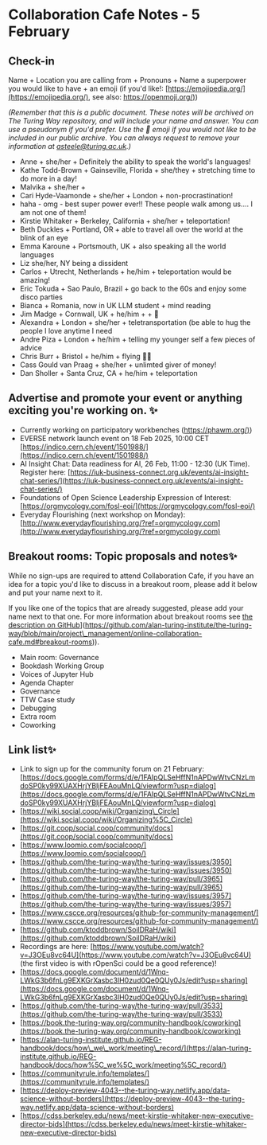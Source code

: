 # Collaboration Cafe Notes - 5 February

## Check-in

Name + Location you are calling from + Pronouns + Name a superpower you would like to have + an emoji (if you'd like!: [https://emojipedia.org/](https://emojipedia.org/), see also: [https://openmoji.org/)](https://openmoji.org/))

*(Remember that this is a public document. These notes will be archived on The Turing Way repository, and will include your name and answer. You can use a pseudonym if you'd prefer. Use the 🤫 emoji if you would not like to be included in our public archive. You can always request to remove your information at asteele@turing.ac.uk.)*

* Anne + she/her + Definitely the ability to speak the world's languages!
* Kathe Todd-Brown + Gainseville, Florida + she/they + stretching time to do more in a day!
* Malvika + she/her + 
* Cari Hyde-Vaamonde + she/her + London  + non-procrastination!
 * haha - omg - best super power ever!! These people walk among us.... I am not one of them!
* Kirstie Whitaker + Berkeley, California + she/her + teleportation!
* Beth Duckles + Portland, OR + able to travel all over the world at the blink of an eye
* Emma Karoune + Portsmouth, UK + also speaking all the world languages
* Liz she/her, NY being a dissident
* Carlos + Utrecht, Netherlands + he/him + teleportation would be amazing!
* Eric Tokuda + Sao Paulo, Brazil + go back to the 60s and enjoy some disco parties
* Bianca + Romania, now in UK LLM student + mind reading 
* Jim Madge + Cornwall, UK + he/him +  + 🧶
* Alexandra + London + she/her + teletransportation (be able to hug the people I love anytime I need
* Andre Piza + London + he/him + telling my younger self a few pieces of advice
* Chris Burr + Bristol + he/him + flying 🦸‍♂️
* Cass Gould van Praag + she/her + unlimted giver of money!
* Dan Sholler + Santa Cruz, CA + he/him + teleportation

## Advertise and promote your event or anything exciting you're working on. ✨

* Currently working on participatory workbenches ([https://phawm.org/)](https://phawm.org/))
* EVERSE network launch event on 18 Feb 2025, 10:00 CET [https://indico.cern.ch/event/1501988/](https://indico.cern.ch/event/1501988/) 
* AI Insight Chat: Data readiness for AI, 26 Feb, 11:00 - 12:30 (UK Time). Register here:  [https://iuk-business-connect.org.uk/events/ai-insight-chat-series/](https://iuk-business-connect.org.uk/events/ai-insight-chat-series/)
* Foundations of Open Science Leadership Expression of Interest: [https://orgmycology.com/fosl-eoi/](https://orgmycology.com/fosl-eoi/) 
* Everyday Flourishing (next workshop on Monday): [http://www.everydayflourishing.org/?ref=orgmycology.com](http://www.everydayflourishing.org/?ref=orgmycology.com)

## Breakout rooms: Topic proposals and notes✨

While no sign-ups are required to attend Collaboration Cafe, if you have an idea for a topic you'd like to discuss in a breakout room, please add it below and put your name next to it. 

If you like one of the topics that are already suggested, please add your name next to that one. For more information about breakout rooms see [the description on GitHub]([https://github.com/alan-turing-institute/the-turing-way/blob/main/project%5C_management/online-collaboration-cafe.md#breakout-rooms)](https://github.com/alan-turing-institute/the-turing-way/blob/main/project\_management/online-collaboration-cafe.md#breakout-rooms)).

* Main room: Governance
* Bookdash Working Group
* Voices of Jupyter Hub
* Agenda Chapter
* Governance
* TTW Case study
* Debugging
* Extra room
* Coworking

## Link list✨

* Link to sign up for the community forum on 21 February: [https://docs.google.com/forms/d/e/1FAIpQLSeHffN1nAPDwWtvCNzLmdoSP0ky99XUAXHrjYBIjFEAouMnLQ/viewform?usp=dialog](https://docs.google.com/forms/d/e/1FAIpQLSeHffN1nAPDwWtvCNzLmdoSP0ky99XUAXHrjYBIjFEAouMnLQ/viewform?usp=dialog)
* [https://wiki.social.coop/wiki/Organizing\_Circle](https://wiki.social.coop/wiki/Organizing%5C_Circle) 
* [https://git.coop/social.coop/community/docs](https://git.coop/social.coop/community/docs)
* [https://www.loomio.com/socialcoop/](https://www.loomio.com/socialcoop/) 
* [https://github.com/the-turing-way/the-turing-way/issues/3950](https://github.com/the-turing-way/the-turing-way/issues/3950)
* [https://github.com/the-turing-way/the-turing-way/pull/3965](https://github.com/the-turing-way/the-turing-way/pull/3965) 
* [https://github.com/the-turing-way/the-turing-way/issues/3957](https://github.com/the-turing-way/the-turing-way/issues/3957)
* [https://www.cscce.org/resources/github-for-community-management/](https://www.cscce.org/resources/github-for-community-management/) 
* [https://github.com/ktoddbrown/SoilDRaH/wiki](https://github.com/ktoddbrown/SoilDRaH/wiki)
* Recordings are here: [https://www.youtube.com/watch?v=J3OEu8vc64U](https://www.youtube.com/watch?v=J3OEu8vc64U) (the first video is with rOpenSci could be a good reference)!
* [https://docs.google.com/document/d/1Wnq-LWkG3b6fnLg9EXKGrXasbc3lH0zud0Qe0QUy0Js/edit?usp=sharing](https://docs.google.com/document/d/1Wnq-LWkG3b6fnLg9EXKGrXasbc3lH0zud0Qe0QUy0Js/edit?usp=sharing)
* [https://github.com/the-turing-way/the-turing-way/pull/3533](https://github.com/the-turing-way/the-turing-way/pull/3533)
* [https://book.the-turing-way.org/community-handbook/coworking](https://book.the-turing-way.org/community-handbook/coworking)
* [https://alan-turing-institute.github.io/REG-handbook/docs/how\_we\_work/meeting\_record/](https://alan-turing-institute.github.io/REG-handbook/docs/how%5C_we%5C_work/meeting%5C_record/)
* [https://communityrule.info/templates/](https://communityrule.info/templates/)
* [https://deploy-preview-4043--the-turing-way.netlify.app/data-science-without-borders](https://deploy-preview-4043--the-turing-way.netlify.app/data-science-without-borders)
* [https://cdss.berkeley.edu/news/meet-kirstie-whitaker-new-executive-director-bids](https://cdss.berkeley.edu/news/meet-kirstie-whitaker-new-executive-director-bids)
